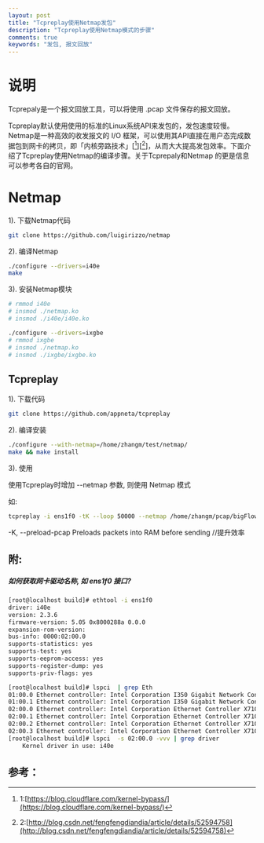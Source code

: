 ```yaml
---
layout: post
title: "Tcpreplay使用Netmap发包"
description: "Tcpreplay使用Netmap模式的步骤"
comments: true
keywords: "发包, 报文回放"
---
```


# 说明
Tcprepaly是一个报文回放工具，可以将使用 .pcap 文件保存的报文回放。

Tcpreplay默认使用使用的标准的Linux系统API来发包的，发包速度较慢。Netmap是一种高效的收发报文的 I/O 框架，可以使用其API直接在用户态完成数据包到网卡的拷贝，即「内核旁路技术」[[^1]][[^2]]，从而大大提高发包效率。下面介绍了Tcpreplay使用Netmap的编译步骤。关于Tcprepaly和Netmap 的更是信息可以参考各自的官网。

# Netmap

1). 下载Netmap代码
```sh
git clone https://github.com/luigirizzo/netmap
```
2). 编译Netmap
```sh
./configure --drivers=i40e
make
```
3). 安装Netmap模块
```sh
# rmmod i40e
# insmod ./netmap.ko
# insmod ./i40e/i40e.ko

./configure --drivers=ixgbe
# rmmod ixgbe
# insmod ./netmap.ko
# insmod ./ixgbe/ixgbe.ko
```
## Tcpreplay

1). 下载代码
```sh
git clone https://github.com/appneta/tcpreplay
```
2). 编译安装
```sh
./configure --with-netmap=/home/zhangm/test/netmap/
make && make install
```
3). 使用

使用Tcpreplay时增加 --netmap 参数, 则使用 Netmap 模式

如:
```sh
tcpreplay -i ens1f0 -tK --loop 50000 --netmap /home/zhangm/pcap/bigFlows.pcap
```
-K, --preload-pcap Preloads packets into RAM before sending //提升效率

## 附:
##### 如何获取网卡驱动名称, 如 ens1f0 接口?
```sh
[root@localhost build]# ethtool -i ens1f0
driver: i40e
version: 2.3.6
firmware-version: 5.05 0x8000288a 0.0.0
expansion-rom-version: 
bus-info: 0000:02:00.0
supports-statistics: yes
supports-test: yes
supports-eeprom-access: yes
supports-register-dump: yes
supports-priv-flags: yes
```
```sh
[root@localhost build]# lspci  | grep Eth
01:00.0 Ethernet controller: Intel Corporation I350 Gigabit Network Connection (rev 01)
01:00.1 Ethernet controller: Intel Corporation I350 Gigabit Network Connection (rev 01)
02:00.0 Ethernet controller: Intel Corporation Ethernet Controller X710 for 10GbE SFP+ (rev 02)
02:00.1 Ethernet controller: Intel Corporation Ethernet Controller X710 for 10GbE SFP+ (rev 02)
02:00.2 Ethernet controller: Intel Corporation Ethernet Controller X710 for 10GbE SFP+ (rev 02)
02:00.3 Ethernet controller: Intel Corporation Ethernet Controller X710 for 10GbE SFP+ (rev 02)
[root@localhost build]# lspci  -s 02:00.0 -vvv | grep driver
    Kernel driver in use: i40e
```


## 参考：
[^1]: 1:[https://blog.cloudflare.com/kernel-bypass/](https://blog.cloudflare.com/kernel-bypass/)
[^2]: 2:[http://blog.csdn.net/fengfengdiandia/article/details/52594758](http://blog.csdn.net/fengfengdiandia/article/details/52594758)
[^3]: 3:[http://blog.csdn.net/wwh578867817/article/details/49559453](http://blog.csdn.net/wwh578867817/article/details/49559453)
